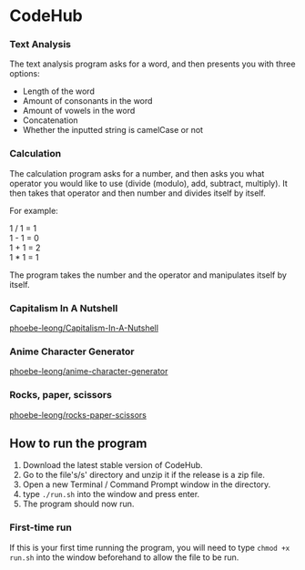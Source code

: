 # CodeHub

### Text Analysis

The text analysis program asks for a word, and then presents you with three options:

- Length of the word
- Amount of consonants in the word
- Amount of vowels in the word
- Concatenation
- Whether the inputted string is camelCase or not

### Calculation

The calculation program asks for a number, and then asks you what operator you would like to use (divide (modulo), add, subtract, multiply).
It then takes that operator and then number and divides itself by itself.

For example:

1 / 1 = 1  
1 - 1 = 0  
1 + 1 = 2  
1 * 1 = 1  

The program takes the number and the operator and manipulates itself by itself.

### Capitalism In A Nutshell

[phoebe-leong/Capitalism-In-A-Nutshell](https://github.com/phoebe-leong/Capitalism-In-A-Nutshell)

### Anime Character Generator

[phoebe-leong/anime-character-generator](https://github.com/phoebe-leong/anime-character-generator)

### Rocks, paper, scissors

[phoebe-leong/rocks-paper-scissors](https://github.com/phoebe-leong/CodeHub/releases/tag/4.0)

## How to run the program

1. Download the latest stable version of CodeHub.
2. Go to the file's/s' directory and unzip it if the release is a zip file.
3. Open a new Terminal / Command Prompt window in the directory.
4. type `./run.sh` into the window and press enter.
5. The program should now run.

### First-time run

If this is your first time running the program, you will need to type `chmod +x run.sh` into the window beforehand to allow the file to be run.
